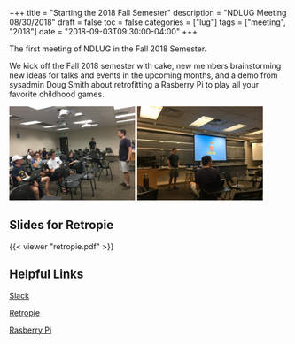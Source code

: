 +++
title = "Starting the 2018 Fall Semester"
description = "NDLUG Meeting 08/30/2018"
draft = false
toc = false
categories = ["lug"]
tags = ["meeting", "2018"]
date = "2018-09-03T09:30:00-04:00"
+++

The first meeting of NDLUG in the Fall 2018 Semester.

<!--more-->

We kick off the Fall 2018 semester with cake, new members brainstorming new ideas for talks and events in the upcoming months, and a demo from sysadmin Doug Smith about retrofitting a Rasberry Pi to play all your favorite childhood games.

<style>img { width: 45%; }</style>

![](tim_to_group.JPG)
![](doug_board.JPG)

## Slides for Retropie

{{< viewer "retropie.pdf" >}}

## Helpful Links

[Slack](https://nd-cse.slack.com)

[Retropie](https://retropie.org.uk)

[Rasberry Pi](https://www.raspberrypi.org)
